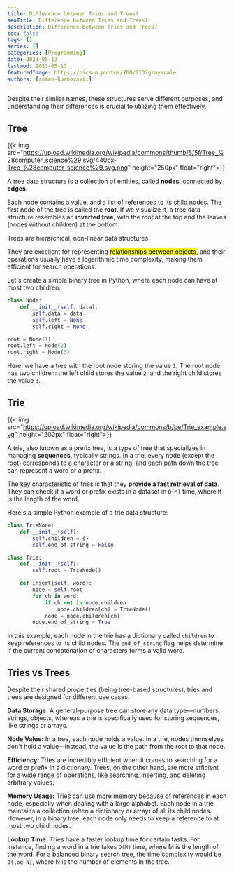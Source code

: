 ```yaml
---
title: Difference between Tries and Trees?
seoTitle: Difference between Tries and Trees?
description: Difference between Tries and Trees?
toc: false
tags: []
series: []
categories: [Programming]
date: 2023-05-13
lastmod: 2023-05-13
featuredImage: https://picsum.photos/700/213?grayscale
authors: [roman-kurnovskii]
---
```


Despite their similar names, these structures serve different purposes, and understanding their differences is crucial to utilizing them effectively.

## Tree

{{< img src="<https://upload.wikimedia.org/wikipedia/commons/thumb/5/5f/Tree_%28computer_science%29.svg/440px-Tree_%28computer_science%29.svg.png>" height="250px" float="right">}}

A tree data structure is a collection of entities, called **nodes**, connected by **edges**.

Each node contains a value, and a list of references to its child nodes. The first node of the tree is called the **root**. If we visualize it, a tree data structure resembles an **inverted tree**, with the root at the top and the leaves (nodes without children) at the bottom.

Trees are hierarchical, non-linear data structures.

They are excellent for representing <mark>relationships between objects</mark>, and their operations usually have a logarithmic time complexity, making them efficient for search operations.

Let's create a simple binary tree in Python, where each node can have at most two children:

```python
class Node:
    def __init__(self, data):
        self.data = data
        self.left = None
        self.right = None

root = Node(1)
root.left = Node(2)
root.right = Node(3)
```

Here, we have a tree with the root node storing the value `1`. The root node has two children: the left child stores the value `2`, and the right child stores the value `3`.

## Trie

{{< img src="<https://upload.wikimedia.org/wikipedia/commons/b/be/Trie_example.svg>"  height="200px" float="right">}}

A trie, also known as a prefix tree, is a type of tree that specializes in managing **sequences**, typically strings. In a trie, every node (except the root) corresponds to a character or a string, and each path down the tree can represent a word or a prefix.

The key characteristic of tries is that they **provide a fast retrieval of data**. They can check if a word or prefix exists in a dataset in `O(M)` time, where `M` is the length of the word.

Here's a simple Python example of a trie data structure:

```python
class TrieNode:
    def __init__(self):
        self.children = {}
        self.end_of_string = False

class Trie:
    def __init__(self):
        self.root = TrieNode()

    def insert(self, word):
        node = self.root
        for ch in word:
            if ch not in node.children:
                node.children[ch] = TrieNode()
            node = node.children[ch]
        node.end_of_string = True
```

In this example, each node in the trie has a dictionary called `children` to keep references to its child nodes. The `end_of_string` flag helps determine if the current concatenation of characters forms a valid word.

## Tries vs Trees

Despite their shared properties (being tree-based structures), tries and trees are designed for different use cases.

**Data Storage:** A general-purpose tree can store any data type—numbers, strings, objects, whereas a trie is specifically used for storing sequences, like strings or arrays.

**Node Value:** In a tree, each node holds a value. In a trie, nodes themselves don't hold a value—instead, the value is the path from the root to that node.

**Efficiency:** Tries are incredibly efficient when it comes to searching for a word or prefix in a dictionary. Trees, on the other hand, are more efficient for a wide range of operations, like searching, inserting, and deleting arbitrary values.

**Memory Usage:** Tries can use more memory because of references in each node, especially when dealing with a large alphabet. Each node in a trie maintains a collection (often a dictionary or array) of all its child nodes. However, in a binary tree, each node only needs to keep a reference to at most two child nodes.

**Lookup Time:** Tries have a faster lookup time for certain tasks. For instance, finding a word in a trie takes `O(M)` time, where M is the length of the word. For a balanced binary search tree, the time complexity would be `O(log N)`, where N is the number of elements in the tree.
